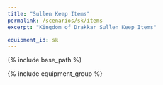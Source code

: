 ```yaml
---
title: "Sullen Keep Items"
permalink: /scenarios/sk/items
excerpt: "Kingdom of Drakkar Sullen Keep Items"

equipment_id: sk
---
```


{% include base_path %}

{% include equipment_group %}

